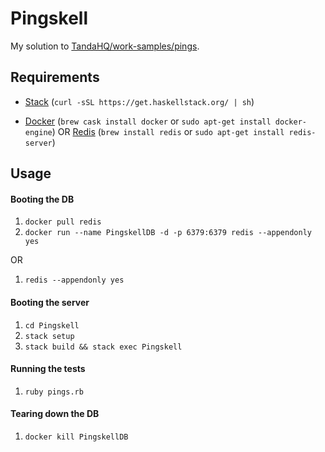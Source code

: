 # Pingskell

My solution to [TandaHQ/work-samples/pings](https://github.com/TandaHQ/work-samples/tree/master/pings%20(backend)). 

## Requirements

- [Stack](https://docs.haskellstack.org/en/stable/README/) (`curl -sSL https://get.haskellstack.org/ | sh`)

- [Docker](https://www.docker.com/products/overview) (`brew cask install docker` or `sudo apt-get install docker-engine`) OR [Redis](https://redis.io/) (`brew install redis` or `sudo apt-get install redis-server`)

## Usage

#### Booting the DB

1. `docker pull redis`
2. `docker run --name PingskellDB -d -p 6379:6379 redis --appendonly yes` 

OR 

1. `redis --appendonly yes`

#### Booting the server

1. `cd Pingskell`
2. `stack setup`
3. `stack build && stack exec Pingskell`

#### Running the tests

1. `ruby pings.rb`

#### Tearing down the DB

1. `docker kill PingskellDB`
